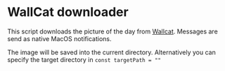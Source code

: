 # WallCat downloader

This script downloads the picture of the day from [Wallcat](https://beta.wall.cat).
Messages are send as native MacOS notifications.

The image will be saved into the current directory. Alternatively you can specify the target directory in `const targetPath = ""`

